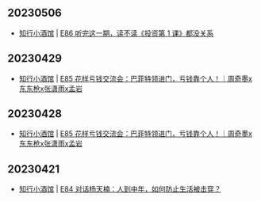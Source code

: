 ## 20230506
- [知行小酒馆](https://www.xiaoyuzhoufm.com/podcast/6013f9f58e2f7ee375cf4216) | [E86 听完这一期，读不读《投资第 1 课》都没关系](https://www.xiaoyuzhoufm.com/episode/64548e9c7d934b8505a441c7?utm_source=rss)

## 20230429
- [知行小酒馆](https://www.xiaoyuzhoufm.com/podcast/6013f9f58e2f7ee375cf4216) | [E85 花样亏钱交流会：巴菲特领进门，亏钱靠个人！｜周奇墨x东东枪x张潇雨x孟岩](https://www.xiaoyuzhoufm.com/episode/644b658e7d934b85052bb6ff?utm_source=rss)

## 20230428
- [知行小酒馆](https://www.xiaoyuzhoufm.com/podcast/6013f9f58e2f7ee375cf4216) | [E85 花样亏钱交流会：巴菲特领进门，亏钱靠个人！｜周奇墨x东东枪x张潇雨x孟岩](https://www.xiaoyuzhoufm.com/episode/644b658e7d934b85052bb6ff?utm_source=rss)

## 20230421
- [知行小酒馆](https://www.xiaoyuzhoufm.com/podcast/6013f9f58e2f7ee375cf4216) | [E84 对话杨天楠：人到中年，如何防止生活被击穿？](https://www.xiaoyuzhoufm.com/episode/6441d6789361a4e7c316d68c?utm_source=rss)

